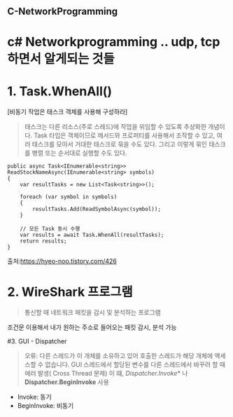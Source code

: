 ## C-NetworkProgramming
# c# Networkprogramming .. udp, tcp 하면서 알게되는 것들


# 1. Task.WhenAll()

[비동기 작업은 태스크 객체를 사용해 구성하라]
>태스크는 다른 리소스(주로 스레드)에 작업을 위임할 수 있도록 추상화한 개념이다.
>Task 타입은 객체이므로 메서드와 프로퍼티를 사용해서 조작할 수 있고, 여러 태스크를 모아서 거대한 태스크로 묶을 수도 있다.
>그리고 이렇게 묶인 태스크를 병렬 또는 순서대로 실행할 수도 있다.

```
public async Task<IEnumerable<string>> ReadStockNameAsync(IEnumerable<string> symbols)
{
    var resultTasks = new List<Task<string>>();

    foreach (var symbol in symbols)
    {
        resultTasks.Add(ReadSymbolAsync(symbol));
    }

    // 모든 Task 동시 수행
    var results = await Task.WhenAll(resultTasks);
    return results;
}
```

출처:https://hyeo-noo.tistory.com/426

# 2. WireShark 프로그램 
   > 통신할 때 네트워크 패킷을 감시 및 분석하는 프로그램

조건문 이용해서 내가 원하는 주소로 들어오는 패킷 감시, 분석 가능

#3. GUI - Dispatcher
> 오류: 다른 스레드가 이 개체를 소유하고 있어 호출한 스레드가 해당 개체에 액세스할 수 없습니다. 
> GUI 스레드에서 할당된 변수를 다른 스레드에서 바꾸려 할 때 에러 발생( Cross Thread 문제)
> 이 떄, *Dispatcher.Invoke** 나 **Dispatcher.BeginInvoke** 사용

- Invoke: 동기
- BeginInvoke: 비동기
